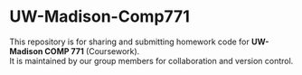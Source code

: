 # UW-Madison-Comp771

This repository is for sharing and submitting homework code for **UW-Madison COMP 771** (Coursework).  
It is maintained by our group members for collaboration and version control.